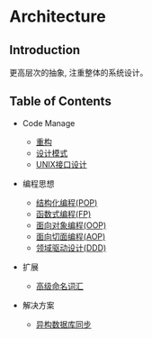 # Architecture

## Introduction
更高层次的抽象, 注重整体的系统设计。

## Table of Contents
+ Code Manage
    + [重构](/src/architecture/refactoring/README.md)
    + [设计模式](/src/architecture/design_pattern/README.md)
    + [UNIX接口设计](/src/architecture/interface_design/README.md)

+ 编程思想
    + [结构化编程(POP)](/src/architecture/paradigm/structured.md)
    + [函数式编程(FP)](/src/architecture/paradigm/functional.md)
    + [面向对象编程(OOP)](/src/architecture/paradigm/object-oriented.md)
    + [面向切面编程(AOP)](/src/architecture/paradigm/aspect-oriented.md)
    + [领域驱动设计(DDD)](/src/architecture/paradigm/domain-driven.md)

+ 扩展
    + [高级命名词汇](/src/architecture/graceful-named/names.md)

+ 解决方案
    + [异构数据库同步](/src/architecture/solutions/异构数据库同步.md)